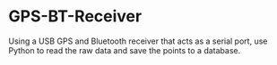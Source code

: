 # GPS-BT-Receiver
Using a USB GPS and Bluetooth receiver that acts as a serial port, use Python to read the raw data and save the points to a database.
